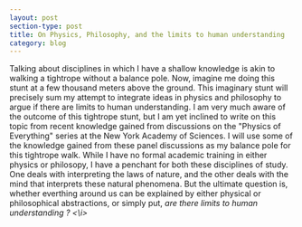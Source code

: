 ```yaml
---
layout: post
section-type: post
title: On Physics, Philosophy, and the limits to human understanding
category: blog
---
```


<p> Talking about disciplines in which I have a shallow knowledge is akin to walking a tightrope without a balance pole. Now, imagine me doing this stunt at a few thousand meters above the ground. This imaginary stunt will precisely sum my attempt to integrate ideas in physics and philosophy to argue if there are limits to human understanding. I am very much aware of the outcome of this tightrope stunt, but I am yet inclined to write on this topic from recent knowledge gained from discussions on the &quot;Physics of Everything&quot; series at the New York Academy of Sciences. I will use some of the knowledge gained from these panel discussions as my balance pole for this tightrope walk. While I have no formal academic training in either physics or philosopy, I have a penchant for both these disciplines of study. One deals with interpreting the laws of nature, and the other deals with the mind that interprets these natural phenomena. But the ultimate question is, whether everthing around us can be explained by either physical or philosophical abstractions, or simply put, <i> are there limits to human understanding ? <\i> </p>
